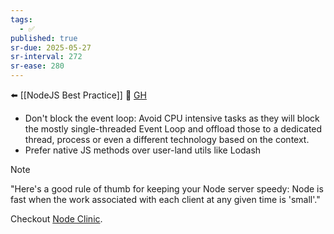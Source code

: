```yaml
---
tags:
  - ✅
published: true
sr-due: 2025-05-27
sr-interval: 272
sr-ease: 280
---
```

⬅️ [[NodeJS Best Practice]]
🔗 [GH](https://github.com/goldbergyoni/nodebestpractices?tab=readme-ov-file#7-draft-performance-best-practices)

- Don't block the event loop: Avoid CPU intensive tasks as they will block the mostly single-threaded Event Loop and offload those to a dedicated thread, process or even a different technology based on the context.
- Prefer native JS methods over user-land utils like Lodash


> [!NOTE] 
>
> "Here's a good rule of thumb for keeping your Node server speedy: Node is fast when the work associated with each client at any given time is 'small'."

Checkout [Node Clinic](https://clinicjs.org/documentation/).